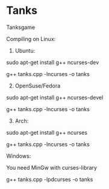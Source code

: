 # Tanks
Tanksgame

Compiling on Linux:

1) Ubuntu:

sudo apt-get install g++ ncurses-dev

g++ tanks.cpp -lncurses -o tanks

2) OpenSuse/Fedora

sudo apt-get install g++ ncurses-devel

g++ tanks.cpp -lncurses -o tanks

3) Arch:

sudo apt-get install g++ ncurses

g++ tanks.cpp -lncurses -o tanks

Windows:

You need MinGw with curses-library

g++ tanks.cpp -lpdcurses -o tanks
